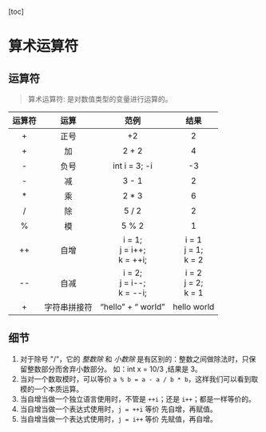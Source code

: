 [toc]

# 算术运算符

## 运算符

> 算术运算符: 是对数值类型的变量进行运算的。

| 运算符 |     运算     |                范例                |             结果             |
| :----: | :----------: | :--------------------------------: | :--------------------------: |
|   +    |     正号     |                 +2                 |              2               |
|   +    |      加      |               2 + 2                |              4               |
|   -    |     负号     |           int i = 3; -i            |              -3              |
|   -    |      减      |               3 - 1                |              2               |
|   *    |      乘      |               2 * 3                |              6               |
|   /    |      除      |               5 / 2                |              2               |
|   %    |      模      |               5 % 2                |              1               |
|   ++   |     自增     | i = 1;<br />j = i++;<br />k = ++i; | i = 1<br />j = 1;<br />k = 2 |
|   --   |     自减     | i = 2;<br />j = i--;<br />k = --i; | i = 2<br />j = 2;<br />k = 1 |
|   +    | 字符串拼接符 |         “hello” + “ world”         |         hello world          |

## 细节

1. 对于除号 "/"，它的 *整数除* 和 *小数除* 是有区别的：整数之间做除法时，只保留整数部分而舍弃小数部分。
    如：int x = 10/3 ,结果是 3。
2. 当对一个数取模时，可以等价 `a % b = a - a / b * b`，这样我们可以看到取模的一个本质运算。
3. 当自增当做一个独立语言使用时，不管是 `++i`；还是 `i++`；都是一样等价的。
4. 当自增当做一个表达式使用时，`j = ++i` 等价 先自增，再赋值。
5. 当自增当做一个表达式使用时，`j = i++` 等价 先赋值，再自增。


